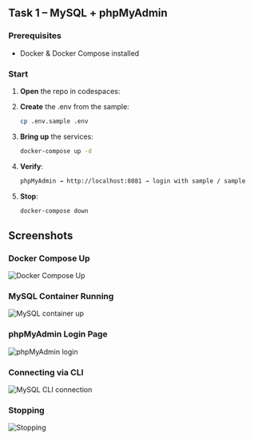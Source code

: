 ## Task 1 – MySQL + phpMyAdmin

### Prerequisites

- Docker & Docker Compose installed

### Start

1. **Open** the repo in codespaces:

2. **Create** the .env from the sample:
   ```bash
   cp .env.sample .env

3. **Bring up** the services:
   ```bash
   docker-compose up -d

4. **Verify**:
   ```bash
   phpMyAdmin → http://localhost:8081 → login with sample / sample

5. **Stop**:
   ```bash
   docker-compose down


## Screenshots

### Docker Compose Up
![Docker Compose Up](/task1/Screenshots/Screenshot_(770).png)

### MySQL Container Running
![MySQL container up](/task1/Screenshots/Screenshot_(771).png)

### phpMyAdmin Login Page
![phpMyAdmin login](/task1/Screenshots/Screenshot_(772).png)

### Connecting via CLI
![MySQL CLI connection](/task1/Screenshots/Screenshot_(774).png)

### Stopping
![Stopping](/task1/Screenshots/Screenshot_(775).png)
